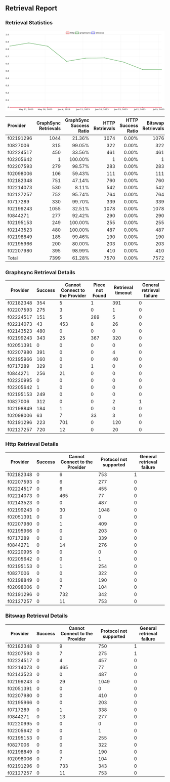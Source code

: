 ## Retrieval Report
### Retrieval Statistics
<img src="https://raw.githubusercontent.com/data-preservation-programs/filplus-checker-assets/main/filecoin-project/filecoin-plus-large-datasets/issues/1597/1689338030263.png"/>

| Provider  | GraphSync Retrievals | GraphSync Success Ratio | HTTP Retrievals | HTTP Success Ratio | Bitswap Retrievals | Bitswap Success Ratio |
| :-------- | -------------------: | ----------------------: | --------------: | -----------------: | -----------------: | --------------------: |
| f02191296 |                 1044 |                  21.36% |            1074 |              0.00% |               1076 |                 0.00% |
| f0827006  |                  315 |                  99.05% |             322 |              0.00% |                322 |                 0.00% |
| f02224517 |                  450 |                  33.56% |             461 |              0.00% |                461 |                 0.00% |
| f02205642 |                    1 |                 100.00% |               1 |              0.00% |                  1 |                 0.00% |
| f02207593 |                  279 |                  98.57% |             283 |              0.00% |                283 |                 0.00% |
| f02098006 |                  106 |                  59.43% |             111 |              0.00% |                111 |                 0.00% |
| f02182348 |                  751 |                  47.14% |             760 |              0.00% |                760 |                 0.00% |
| f02214073 |                  530 |                   8.11% |             542 |              0.00% |                542 |                 0.00% |
| f02127257 |                  752 |                  95.74% |             764 |              0.00% |                764 |                 0.00% |
| f0717289  |                  330 |                  99.70% |             339 |              0.00% |                339 |                 0.00% |
| f02199243 |                 1055 |                  32.51% |            1078 |              0.00% |               1078 |                 0.00% |
| f0844271  |                  277 |                  92.42% |             290 |              0.00% |                290 |                 0.00% |
| f02195153 |                  249 |                 100.00% |             255 |              0.00% |                255 |                 0.00% |
| f02143523 |                  480 |                 100.00% |             487 |              0.00% |                487 |                 0.00% |
| f02198849 |                  185 |                  99.46% |             190 |              0.00% |                190 |                 0.00% |
| f02195966 |                  200 |                  80.00% |             203 |              0.00% |                203 |                 0.00% |
| f02207980 |                  395 |                  98.99% |             410 |              0.00% |                410 |                 0.00% |
| Total     |                 7399 |                  61.28% |            7570 |              0.00% |               7572 |                 0.00% |

### Graphsync Retrieval Details
| Provider  | Success | Cannot Connect to the Provider | Piece not Found | Retrieval timeout | General retrieval failure |
| --------- | ------- | ------------------------------ | --------------- | ----------------- | ------------------------- |
| f02182348 | 354     | 5                              | 1               | 391               | 0                         |
| f02207593 | 275     | 3                              | 0               | 1                 | 0                         |
| f02224517 | 151     | 5                              | 289             | 5                 | 0                         |
| f02214073 | 43      | 453                            | 8               | 26                | 0                         |
| f02143523 | 480     | 0                              | 0               | 0                 | 0                         |
| f02199243 | 343     | 25                             | 367             | 320               | 0                         |
| f02051391 | 0       | 0                              | 0               | 0                 | 0                         |
| f02207980 | 391     | 0                              | 0               | 4                 | 0                         |
| f02195966 | 160     | 0                              | 0               | 40                | 0                         |
| f0717289  | 329     | 0                              | 1               | 0                 | 0                         |
| f0844271  | 256     | 21                             | 0               | 0                 | 0                         |
| f02220995 | 0       | 0                              | 0               | 0                 | 0                         |
| f02205642 | 1       | 0                              | 0               | 0                 | 0                         |
| f02195153 | 249     | 0                              | 0               | 0                 | 0                         |
| f0827006  | 312     | 0                              | 0               | 2                 | 1                         |
| f02198849 | 184     | 1                              | 0               | 0                 | 0                         |
| f02098006 | 63      | 7                              | 33              | 3                 | 0                         |
| f02191296 | 223     | 701                            | 0               | 120               | 0                         |
| f02127257 | 720     | 12                             | 0               | 20                | 0                         |

### Http Retrieval Details
| Provider  | Success | Cannot Connect to the Provider | Protocol not supported | General retrieval failure |
| --------- | ------- | ------------------------------ | ---------------------- | ------------------------- |
| f02182348 | 0       | 6                              | 753                    | 1                         |
| f02207593 | 0       | 6                              | 277                    | 0                         |
| f02224517 | 0       | 6                              | 455                    | 0                         |
| f02214073 | 0       | 465                            | 77                     | 0                         |
| f02143523 | 0       | 0                              | 487                    | 0                         |
| f02199243 | 0       | 30                             | 1048                   | 0                         |
| f02051391 | 0       | 0                              | 0                      | 0                         |
| f02207980 | 0       | 1                              | 409                    | 0                         |
| f02195966 | 0       | 0                              | 203                    | 0                         |
| f0717289  | 0       | 0                              | 339                    | 0                         |
| f0844271  | 0       | 14                             | 276                    | 0                         |
| f02220995 | 0       | 0                              | 0                      | 0                         |
| f02205642 | 0       | 0                              | 1                      | 0                         |
| f02195153 | 0       | 1                              | 254                    | 0                         |
| f0827006  | 0       | 0                              | 322                    | 0                         |
| f02198849 | 0       | 0                              | 190                    | 0                         |
| f02098006 | 0       | 7                              | 104                    | 0                         |
| f02191296 | 0       | 732                            | 342                    | 0                         |
| f02127257 | 0       | 11                             | 753                    | 0                         |

### Bitswap Retrieval Details
| Provider  | Success | Cannot Connect to the Provider | Protocol not supported | General retrieval failure |
| --------- | ------- | ------------------------------ | ---------------------- | ------------------------- |
| f02182348 | 0       | 9                              | 750                    | 1                         |
| f02207593 | 0       | 7                              | 275                    | 1                         |
| f02224517 | 0       | 4                              | 457                    | 0                         |
| f02214073 | 0       | 465                            | 77                     | 0                         |
| f02143523 | 0       | 0                              | 487                    | 0                         |
| f02199243 | 0       | 29                             | 1049                   | 0                         |
| f02051391 | 0       | 0                              | 0                      | 0                         |
| f02207980 | 0       | 0                              | 410                    | 0                         |
| f02195966 | 0       | 0                              | 203                    | 0                         |
| f0717289  | 0       | 1                              | 338                    | 0                         |
| f0844271  | 0       | 13                             | 277                    | 0                         |
| f02220995 | 0       | 0                              | 0                      | 0                         |
| f02205642 | 0       | 0                              | 1                      | 0                         |
| f02195153 | 0       | 0                              | 255                    | 0                         |
| f0827006  | 0       | 0                              | 322                    | 0                         |
| f02198849 | 0       | 0                              | 190                    | 0                         |
| f02098006 | 0       | 7                              | 104                    | 0                         |
| f02191296 | 0       | 733                            | 343                    | 0                         |
| f02127257 | 0       | 11                             | 753                    | 0                         |
